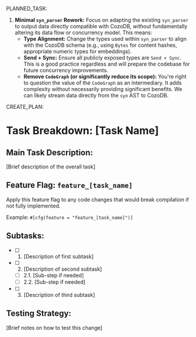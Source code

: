 PLANNED_TASK:
1.  **Minimal `syn_parser` Rework:** Focus on adapting the existing `syn_parser` to output data directly compatible with CozoDB, *without* fundamentally altering its data flow or concurrency model. This means:
    *   **Type Alignment:** Change the types used within `syn_parser` to align with the CozoDB schema (e.g., using `Bytes` for content hashes, appropriate numeric types for embeddings).
    *   **Send + Sync:** Ensure all publicly exposed types are `Send + Sync`. This is a good practice regardless and will prepare the codebase for future concurrency improvements.
    *   **Remove `CodeGraph` (or significantly reduce its scope):** You're right to question the value of the `CodeGraph` as an intermediary. It adds complexity without necessarily providing significant benefits. We can likely stream data directly from the `syn` AST to CozoDB.


CREATE_PLAN:
# Task Breakdown: [Task Name]

## Main Task Description:
[Brief description of the overall task]

## Feature Flag: `feature_[task_name]`
Apply this feature flag to any code changes that would break compilation if not fully implemented.

Example: `#[cfg(feature = "feature_[task_name]")]`

## Subtasks:
- [ ] 1. [Description of first subtask]
- [ ] 2. [Description of second subtask]
  - [ ] 2.1. [Sub-step if needed]
  - [ ] 2.2. [Sub-step if needed]
- [ ] 3. [Description of third subtask]

## Testing Strategy:
[Brief notes on how to test this change]
```
